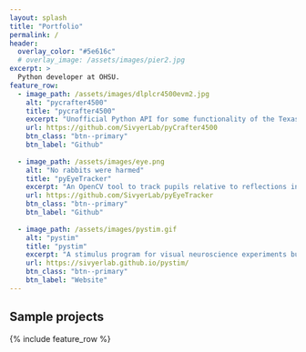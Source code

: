 ```yaml
---
layout: splash
title: "Portfolio"
permalink: /
header:
  overlay_color: "#5e616c"
  # overlay_image: /assets/images/pier2.jpg
excerpt: >
  Python developer at OHSU.
feature_row:
  - image_path: /assets/images/dlplcr4500evm2.jpg
    alt: "pycrafter4500"
    title: "pycrafter4500"
    excerpt: "Unofficial Python API for some functionality of the Texas Instruments Lightcrafter 4500. Capable of frame rates in excess of 180 Hz, used to project images onto flat mount retinas."
    url: https://github.com/SivyerLab/pyCrafter4500
    btn_class: "btn--primary"
    btn_label: "Github"
    
  - image_path: /assets/images/eye.png
    alt: "No rabbits were harmed"
    title: "pyEyeTracker"
    excerpt: "An OpenCV tool to track pupils relative to reflections in close up videos of rabbit eyes."
    url: https://github.com/SivyerLab/pyEyeTracker
    btn_class: "btn--primary"
    btn_label: "Github"      
    
  - image_path: /assets/images/pystim.gif
    alt: "pystim"
    title: "pystim"
    excerpt: "A stimulus program for visual neuroscience experiments built on Psychopy."
    url: https://sivyerlab.github.io/pystim/
    btn_class: "btn--primary"
    btn_label: "Website"
---
```


## Sample projects

{% include feature_row %}